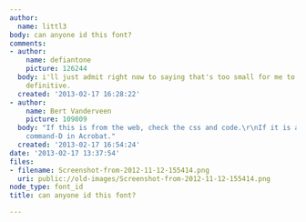 ```yaml
---
author:
  name: littl3
body: can anyone id this font?
comments:
- author:
    name: defiantone
    picture: 126244
  body: i'll just admit right now to saying that's too small for me to see anything
    definitive.
  created: '2013-02-17 16:28:22'
- author:
    name: Bert Vanderveen
    picture: 109809
  body: "If this is from the web, check the css and code.\r\nIf it is a pdf, do a
    command-D in Acrobat."
  created: '2013-02-17 16:54:24'
date: '2013-02-17 13:37:54'
files:
- filename: Screenshot-from-2012-11-12-155414.png
  uri: public://old-images/Screenshot-from-2012-11-12-155414.png
node_type: font_id
title: can anyone id this font?

---
```

